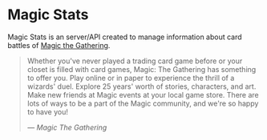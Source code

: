 # Magic Stats

Magic Stats is an server/API created to manage information about card
battles of [Magic the Gathering](https://magic.wizards.com).

>Whether you've never played a trading card game before or your closet is filled with card games, Magic: The Gathering has something to offer you. Play online or in paper to experience the thrill of a wizards' duel. Explore 25 years' worth of stories, characters, and art. Make new friends at Magic events at your local game store. There are lots of ways to be a part of the Magic community, and we're so happy to have you!
>
> &mdash; <cite>Magic The Gathering</cite>
